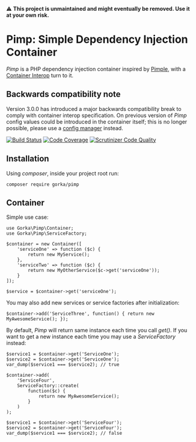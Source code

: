 ⚠️ __This project is unmaintained and might eventually be removed. Use it at your own risk.__


# Pimp: Simple Dependency Injection Container
_Pimp_ is a PHP dependency injection container inspired by [Pimple](http://pimple.sensiolabs.org/),
with a [Container Interop](https://github.com/container-interop/container-interop) turn to it.

## Backwards compatibility note
Version 3.0.0 has introduced a major backwards compatibility break to comply with container interop specification. On
previous version of _Pimp_ config values could be introduced in the container itself; this is no longer possible, please use
a [config manager](https://github.com/glopezdetorre/config) instead.

[![Build Status](https://travis-ci.org/glopezdetorre/pimp.svg?branch=master)](https://travis-ci.org/glopezdetorre/pimp)
[![Code Coverage](https://scrutinizer-ci.com/g/glopezdetorre/pimp/badges/coverage.png?b=master)](https://scrutinizer-ci.com/g/glopezdetorre/pimp/?branch=master)
[![Scrutinizer Code Quality](https://scrutinizer-ci.com/g/glopezdetorre/pimp/badges/quality-score.png?branch=master)](https://scrutinizer-ci.com/g/glopezdetorre/pimp/?branch=master)


## Installation

Using _composer_, inside your project root run:

    composer require gorka/pimp

## Container

Simple use case:

    use Gorka\Pimp\Container;
    use Gorka\Pimp\ServiceFactory;

    $container = new Container([
        'serviceOne' => function ($c) {
            return new MyService();
        },
        'serviceTwo' => function ($c) {
            return new MyOtherService($c->get('serviceOne'));
        }
    ]);
    
    $service = $container->get('serviceOne');

You may also add new services or service factories after initialization:

    $container->add('ServiceThree', function() { return new MyAwesomeService(); });

By default, _Pimp_ will return same instance each time you call _get()_. If you want to get a new instance each time
you may use a _ServiceFactory_ instead:

    $service1 = $container->get('ServiceOne');
    $service2 = $container->get('ServiceOne');
    var_dump($service1 === $service2); // true

    $container->add(
        'ServiceFour', 
        ServiceFactory::create(
            function($c) { 
                return new MyAwesomeService(); 
            }
        )
    );

    $service1 = $container->get('ServiceFour');
    $service2 = $container->get('ServiceFour');
    var_dump($service1 === $service2); // false

